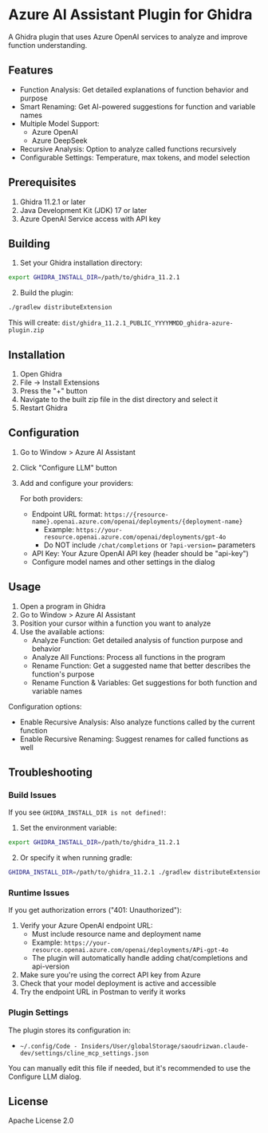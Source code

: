 # Azure AI Assistant Plugin for Ghidra

A Ghidra plugin that uses Azure OpenAI services to analyze and improve function understanding.

## Features

- Function Analysis: Get detailed explanations of function behavior and purpose
- Smart Renaming: Get AI-powered suggestions for function and variable names
- Multiple Model Support: 
  - Azure OpenAI
  - Azure DeepSeek
- Recursive Analysis: Option to analyze called functions recursively
- Configurable Settings: Temperature, max tokens, and model selection

## Prerequisites

1. Ghidra 11.2.1 or later
2. Java Development Kit (JDK) 17 or later
3. Azure OpenAI Service access with API key

## Building

1. Set your Ghidra installation directory:
```bash
export GHIDRA_INSTALL_DIR=/path/to/ghidra_11.2.1
```

2. Build the plugin:
```bash
./gradlew distributeExtension
```

This will create: `dist/ghidra_11.2.1_PUBLIC_YYYYMMDD_ghidra-azure-plugin.zip`

## Installation

1. Open Ghidra
2. File -> Install Extensions
3. Press the "+" button
4. Navigate to the built zip file in the dist directory and select it
5. Restart Ghidra

## Configuration

1. Go to Window > Azure AI Assistant
2. Click "Configure LLM" button
3. Add and configure your providers:
   
   For both providers:
   - Endpoint URL format: `https://{resource-name}.openai.azure.com/openai/deployments/{deployment-name}`
     - Example: `https://your-resource.openai.azure.com/openai/deployments/gpt-4o`
     - Do NOT include `/chat/completions` or `?api-version=` parameters
   - API Key: Your Azure OpenAI API key (header should be "api-key")
   - Configure model names and other settings in the dialog

## Usage

1. Open a program in Ghidra
2. Go to Window > Azure AI Assistant
3. Position your cursor within a function you want to analyze
4. Use the available actions:
   - Analyze Function: Get detailed analysis of function purpose and behavior
   - Analyze All Functions: Process all functions in the program
   - Rename Function: Get a suggested name that better describes the function's purpose
   - Rename Function & Variables: Get suggestions for both function and variable names

Configuration options:
- Enable Recursive Analysis: Also analyze functions called by the current function
- Enable Recursive Renaming: Suggest renames for called functions as well

## Troubleshooting

### Build Issues

If you see `GHIDRA_INSTALL_DIR is not defined!`:
1. Set the environment variable:
```bash
export GHIDRA_INSTALL_DIR=/path/to/ghidra_11.2.1
```
2. Or specify it when running gradle:
```bash
GHIDRA_INSTALL_DIR=/path/to/ghidra_11.2.1 ./gradlew distributeExtension
```

### Runtime Issues

If you get authorization errors ("401: Unauthorized"):
1. Verify your Azure OpenAI endpoint URL:
   - Must include resource name and deployment name
   - Example: `https://your-resource.openai.azure.com/openai/deployments/APi-gpt-4o`
   - The plugin will automatically handle adding chat/completions and api-version
2. Make sure you're using the correct API key from Azure
3. Check that your model deployment is active and accessible
4. Try the endpoint URL in Postman to verify it works

### Plugin Settings

The plugin stores its configuration in:
- `~/.config/Code - Insiders/User/globalStorage/saoudrizwan.claude-dev/settings/cline_mcp_settings.json`

You can manually edit this file if needed, but it's recommended to use the Configure LLM dialog.

## License

Apache License 2.0

